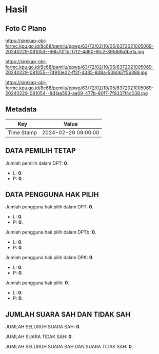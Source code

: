# Hasil

## Foto C Plano

https://sirekap-obj-formc.kpu.go.id/8c68/pemilu/ppwp/63/72/02/10/05/6372021005069-20240229-081053--69b70f1b-17f2-4d90-9fc2-39fd69a1be1a.jpg

https://sirekap-obj-formc.kpu.go.id/8c68/pemilu/ppwp/63/72/02/10/05/6372021005069-20240229-081055--74910e22-ff2f-4335-848a-506067f56389.jpg

https://sirekap-obj-formc.kpu.go.id/8c68/pemilu/ppwp/63/72/02/10/05/6372021005069-20240229-081054--8d1aa593-aa09-477b-80f7-7f9337f4c038.jpg


## Metadata

| Key        | Value               |
| ---------- | ------------------- |
| Time Stamp | 2024-02-29 09:00:00 |


## DATA PEMILIH TETAP

Jumlah pemilih dalam DPT: **0**.
 * L: **0**.
 * P: **0**.

## DATA PENGGUNA HAK PILIH

Jumlah pengguna hak pilih dalam DPT: **0**.
 * L: **0**.
 * P: **0**.

Jumlah pengguna hak pilih dalam DPTb: **0**.
 * L: **0**.
 * P: **0**.

Jumlah pengguna hak pilih dalam DPK: **0**.
 * L: **0**.
 * P: **0**.

Jumlah pengguna hak pilih: **0**.
 * L: **0**.
 * P: **0**.

## JUMLAH SUARA SAH DAN TIDAK SAH

JUMLAH SELURUH SUARA SAH: **0**.

JUMLAH SUARA TIDAK SAH: **0**.

JUMLAH SELURUH SUARA SAH DAN SUARA TIDAK SAH: **0**.


